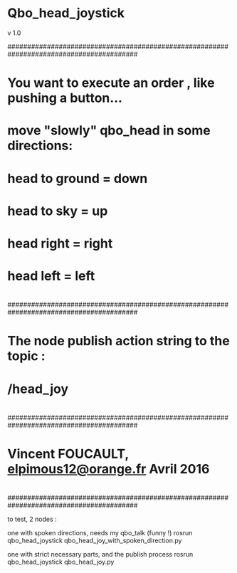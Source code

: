 Qbo_head_joystick
==========
v 1.0

#########################################################################################
#
#  You want to execute an order , like pushing a button...
#
#  move "slowly" qbo_head in some directions:
#
#	head to ground = down
#	head to sky = up
#	head right = right
#	head left = left
#
#########################################################################################
#
#  The node publish action string to the topic :
#	/head_joy
#
#########################################################################################
#
#  Vincent FOUCAULT, elpimous12@orange.fr             Avril 2016
#
#########################################################################################

to test, 2 nodes :

one with spoken directions, needs my qbo_talk (funny !)
rosrun qbo_head_joystick qbo_head_joy_with_spoken_direction.py

one with strict necessary parts, and the publish process
rosrun qbo_head_joystick qbo_head_joy.py
